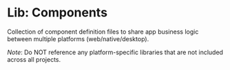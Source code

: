 # Lib: Components

Collection of component definition files to share app business logic between multiple platforms (web/native/desktop).

*Note*: Do NOT reference any platform-specific libraries that are not included across all projects.
